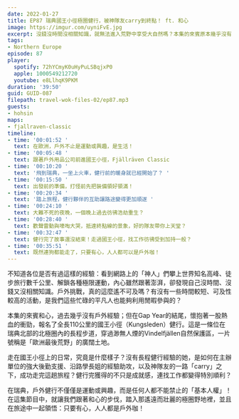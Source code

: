 ```yaml
---
date: 2022-01-27
title: EP87 瑞典國王小徑極圈健行，被神隊友carry到終點！ ft. 和心
image: https://imgur.com/uyniFvE.jpg
excerpt: 沒錢沒時間沒相關知識，就無法進入荒野中享受大自然嗎？本集的來賓原本幾乎沒有戶外經驗，卻在Gap Year的結尾，報名了全長110公里的國王小徑（Kungsleden）健行。在這集節目中，就讓我們跟著來賓一起踏入那遙遠而壯麗的極圈野地裡，並且在旅途中領悟：只要有心，人人都是戶外咖！
tags:
- Northern Europe
episode: 87
player:
  spotify: 72hYCmyK0uHyPuLSBqjxP0
  apple: 1000549212720
  youtube: e8LlhqK9PKM
duration: '39:50'
guid: GUID-087
filepath: travel-wok-files-02/ep87.mp3
guests:
- hohsin
maps:
- fjallraven-classic
timeline:
- time: '00:01:52 '
  text: 在歐洲，戶外不止是運動或興趣，是生活！
- time: '00:05:48 '
  text: 跟著戶外用品公司前進國王小徑，Fjällräven Classic
- time: '00:10:20 '
  text: '飛到瑞典，一坐上火車，健行前的暖身就已經開始了？ '
- time: '00:15:50 '
  text: 出發前的準備，打怪前先把裝備領好領滿！
- time: '00:20:34 '
  text: '踏上旅程，健行夥伴的互助讓路途變得更加順遂 '
- time: '00:24:10 '
  text: 大難不死的夜晚，一個晚上過去彷彿浩劫重生？
- time: '00:28:40 '
  text: 歡聲雷動與嚎啕大哭，抵達終點線的景象，好的隊友帶你上天堂？
- time: '00:32:47 '
  text: 健行完了故事還沒結束！走過國王小徑，找工作彷彿受到加持一般？
- time: '00:35:51 '
  text: 既然連狗都能走了，只要有心，人人都可以是戶外咖！
---
```

不知道各位是否有過這樣的經驗：看到網路上的「神人」們攀上世界知名高峰、徒步旅行數千公里、解鎖各種極限運動，內心雖然跟著澎湃，卻發現自己沒時間、沒錢又沒相關知識。戶外挑戰，真的這麼遙不可及嗎？有沒有一些時間較短、可及性較高的活動，是我們這些忙碌的平凡人也能夠利用閒暇參與的？

本集的來賓和心，過去幾乎沒有戶外經驗；但在Gap Year的結尾，懷抱著一股熱血的衝勁，報名了全長110公里的國王小徑（Kungsleden）健行。這是一條位在瑞典北部的北極圈內的長程步道，穿過渺無人煙的Vindelfjällen自然保護區，一片號稱是「歐洲最後荒野」的廣闊土地。

走在國王小徑上的日常，究竟是什麼樣子？沒有長程健行經驗的她，是如何在主辦單位的強大後勤支援、沿路學長姐的經驗助攻，以及神隊友的一路「carry」之下，成功走完這趟旅程？健行完獲得的不只是成就感，連找工作都變得特別順利？

在瑞典，戶外健行不僅僅是運動或興趣，而是任何人都不能禁止的「基本人權」！在這集節目中，就讓我們跟著和心的步伐，踏入那遙遠而壯麗的極圈野地裡，並且在旅途中一起領悟：只要有心，人人都是戶外咖！

